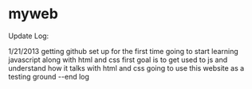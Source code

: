 # myweb

Update Log:

1/21/2013
getting github set up for the first time
going to start learning javascript along with html and css
first goal is to get used to js and understand how it talks with html and css
going to use this website as a testing ground
--end log




